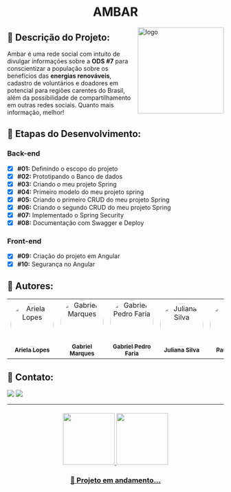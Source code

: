 <h1 align="center">AMBAR</h1>

<img src="https://github.com/ProjetoAmbar.png" alt="logo" width="200" heigth= "200" align="right">

## :memo: Descrição do Projeto:
<p>Ambar é uma rede social com intuito de divulgar informações sobre a <b>ODS #7</b> para conscientizar a população sobre os benefícios das <b>energias renováveis</b>, cadastro de voluntários e doadores em potencial para regiões carentes do Brasil, além da possibilidade de compartilhamento em outras redes sociais. Quanto mais informação, melhor!</p>

## :wrench: Etapas do Desenvolvimento:
### Back-end
   
- [x] <b>#01:</b> Definindo o escopo do projeto
- [x] <b>#02:</b> Prototipando o Banco de dados
- [x] <b>#03:</b> Criando o meu projeto Spring
- [x] <b>#04:</b> Primeiro modelo do meu projeto spring
- [x] <b>#05:</b> Criando o primeiro CRUD do meu projeto Spring
- [x] <b>#06:</b> Criando o segundo CRUD do meu projeto Spring
- [x] <b>#07:</b> Implementado o Spring Security
- [x] <b>#08:</b> Documentação com Swagger e Deploy
  
### Front-end
   
- [x] <b>#09:</b> Criação do projeto em Angular
- [x] <b>#10:</b> Segurança no Angular
  
## :busts_in_silhouette: Autores:

<table>
<tr>
<td align="center"><a href="https://github.com/arieladimitria"><img style="border-radius: 50%;" src="https://github.com/arieladimitria.png" width="100px;" alt="Ariela Lopes"/><br /><sub><b>Ariela Lopes</b></sub></a><br/></td>
<td align="center"><a href="https://github.com/Gabriel-M-S"><img style="border-radius: 50%;" src="https://github.com/Gabriel-M-S.png" width="100px;" alt="Gabriel Marques"/><br /><sub><b>Gabriel Marques</b></sub></a><br/></td> 
<td align="center"><a href="https://github.com/GabrielPFaria"><img style="border-radius: 50%;" src="https://github.com/GabrielPFaria.png" width="100px;" alt="Gabriel Pedro Faria"/><br /><sub><b>Gabriel Pedro Faria</b></sub></a><br/></td> 
<td align="center"><a href="https://github.com/juxxnn"><img style="border-radius: 50%;" src="https://github.com/juxxnn.png" width="100px;" alt="Juliana Silva"/><br /><sub><b>Juliana Silva</b></sub></a><br/></td> 
<td align="center"><a href="https://github.com/PAUL0SP"><img style="border-radius: 50%;" src="https://github.com/PAUL0SP.png" width="100px;" alt="Paulo Silva"/><br /><sub><b>Paulo Silva</b></sub></a><br/></td>
 <td align="center"><a href="https://github.com/viniciusaislan"><img style="border-radius: 50%;" src="https://github.com/viniciusaislan.png" width="100px;" alt="Vinicius Aislan"/><br /><sub><b>Vinicius Aislan</b></sub></a><br/></td>
</table>

## :email: Contato:
<a href = "mailto:projetoambar04@gmail.com"><img src="https://img.shields.io/badge/-Gmail-%23333?style=for-the-badge&logo=gmail&logoColor=white" target="_blank"></a>
<a href = "https://github.com/ProjetoAmbar"><img src="https://img.shields.io/badge/GitHub-100000?style=for-the-badge&logo=github&logoColor=white" target="blank"></a>

------------------------------

<h4 align="center">
<a href="https://github.com/ProjetoAmbar">
<img height="120em" src="https://github-readme-stats.vercel.app/api?username=ProjetoAmbar&show_icons=true&theme=graywhite&include_all_commits=true&count_private=true"/>
<img height="120em" src="https://github-readme-stats.vercel.app/api/top-langs/?username=ProjetoAmbar&layout=compact&langs_count=7&theme=graywhite"/> </h4>

<h3 align="center">🎯 Projeto em andamento...</h3>
